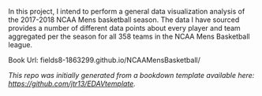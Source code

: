 In this project, I intend to perform a general data visualization analysis of the 2017-2018 NCAA Mens basketball season. The data I have sourced provides a number of different data points about every player and team aggregated per the season for all 358 teams in the NCAA Mens Basketball league.

Book Url: fields8-1863299.github.io/NCAAMensBasketball/

*This repo was initially generated from a bookdown template available here: https://github.com/jtr13/EDAVtemplate.*
